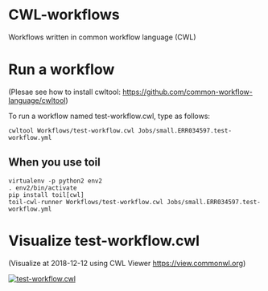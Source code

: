 # CWL-workflows
Workflows written in common workflow language (CWL)


# Run a workflow
(Plesae see how to install cwltool: https://github.com/common-workflow-language/cwltool)

To run a workflow named test-workflow.cwl, type as follows:

```
cwltool Workflows/test-workflow.cwl Jobs/small.ERR034597.test-workflow.yml
```

## When you use toil

```
virtualenv -p python2 env2
. env2/bin/activate
pip install toil[cwl]
toil-cwl-runner Workflows/test-workflow.cwl Jobs/small.ERR034597.test-workflow.yml
```

# Visualize test-workflow.cwl
(Visualize at 2018-12-12 using CWL Viewer https://view.commonwl.org)

[![test-workflow.cwl](https://github.com/hacchy1983/CWL-workflows/blob/images/graph.png "test-workflow.cwl")](https://view.commonwl.org/workflows/github.com/hacchy1983/CWL-workflows/blob/master/Workflows/test-workflow.cwl)
